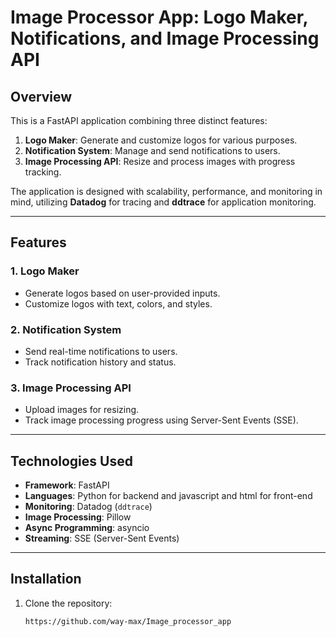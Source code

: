 # Image Processor App: Logo Maker, Notifications, and Image Processing API

## Overview
This is a FastAPI application combining three distinct features:
1. **Logo Maker**: Generate and customize logos for various purposes.
2. **Notification System**: Manage and send notifications to users.
3. **Image Processing API**: Resize and process images with progress tracking.

The application is designed with scalability, performance, and monitoring in mind, utilizing **Datadog** for tracing and **ddtrace** for application monitoring.

---

## Features

### 1. Logo Maker
- Generate logos based on user-provided inputs.
- Customize logos with text, colors, and styles.

### 2. Notification System
- Send real-time notifications to users.
- Track notification history and status.

### 3. Image Processing API
- Upload images for resizing.
- Track image processing progress using Server-Sent Events (SSE).

---

## Technologies Used
- **Framework**: FastAPI
- **Languages**: Python for backend and javascript and html for front-end
- **Monitoring**: Datadog (`ddtrace`)
- **Image Processing**: Pillow
- **Async Programming**: asyncio
- **Streaming**: SSE (Server-Sent Events)

---

## Installation

1. Clone the repository:
   ```bash
   https://github.com/way-max/Image_processor_app
